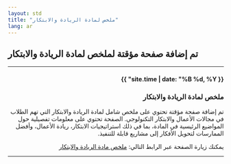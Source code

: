 ```yaml
---
layout: std
title: "ملخص لمادة الريادة والابتكار"
lang: ar
---
```


<div>
  <h2>تم إضافة صفحة مؤقتة لملخص لمادة الريادة والابتكار</h2>
  <hr>
  <div dir="rtl" style="text-align: right;">
    <h4>{{ site.time | date: "%B %d, %Y" }}</h4>
    <h3>ملخص لمادة الريادة والابتكار</h3>
    <p>تم إضافة صفحة مؤقتة تحتوي على ملخص شامل لمادة الريادة والابتكار التي تهم الطلاب في مجالات الأعمال والابتكار التكنولوجي. الصفحة تحتوي على معلومات تفصيلية حول المواضيع الرئيسية في المادة، بما في ذلك استراتيجيات الابتكار، ريادة الأعمال، وأفضل الممارسات لتحويل الأفكار إلى مشاريع قابلة للتنفيذ.</p>
    <p>يمكنك زيارة الصفحة عبر الرابط التالي: <a href="/blog/riyada-innovation-summary.html">ملخص مادة الريادة والابتكار</a></p>
  </div>
  <hr>
</div>
